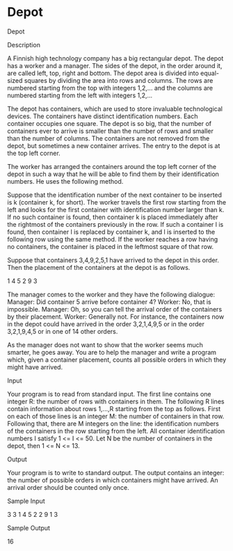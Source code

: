 # Depot

Depot

Description

A Finnish high technology company has a big rectangular depot. The depot has a worker and a manager. The sides of the depot, in the order around it, are called left, top, right and bottom. The depot area is divided into equal-sized squares by dividing the area into rows and columns. The rows are numbered starting from the top with integers 1,2,... and the columns are numbered starting from the left with integers 1,2,...

The depot has containers, which are used to store invaluable technological devices. The containers have distinct identification numbers. Each container occupies one square. The depot is so big, that the number of containers ever to arrive is smaller than the number of rows and smaller than the number of columns. The containers are not removed from the depot, but sometimes a new container arrives. The entry to the depot is at the top left corner.

The worker has arranged the containers around the top left corner of the depot in such a way that he will be able to find them by their identification numbers. He uses the following method.

Suppose that the identification number of the next container to be inserted is k (container k, for short). The worker travels the first row starting from the left and looks for the first container with identification number larger than k. If no such container is found, then container k is placed immediately after the rightmost of the containers previously in the row. If such a container l is found, then container l is replaced by container k, and l is inserted to the following row using the same method. If the worker reaches a row having no containers, the container is placed in the leftmost square of that row.

Suppose that containers 3,4,9,2,5,1 have arrived to the depot in this order. Then the placement of the containers at the depot is as follows.

1 4 5
2 9
3

The manager comes to the worker and they have the following dialogue:
Manager: Did container 5 arrive before container 4?
Worker: No, that is impossible.
Manager: Oh, so you can tell the arrival order of the containers by their placement.
Worker: Generally not. For instance, the containers now in the depot could have arrived in the order 3,2,1,4,9,5 or in the order 3,2,1,9,4,5 or in one of 14 other orders.

As the manager does not want to show that the worker seems much smarter, he goes away. You are to help the manager and write a program which, given a container placement, counts all possible orders in which they might have arrived.

Input

Your program is to read from standard input. The first line contains one integer R: the number of rows with containers in them. The following R lines contain information about rows 1,...,R starting from the top as follows. First on each of those lines is an integer M: the number of containers in that row. Following that, there are M integers on the line: the identification numbers of the containers in the row starting from the left. All container identification numbers I satisfy 1 <= I <= 50. Let N be the number of containers in the depot, then 1 <= N <= 13.

Output

Your program is to write to standard output. The output contains an integer: the number of possible orders in which containers might have arrived. An arrival order should be counted only once.

Sample Input

3
3 1 4 5
2 2 9
1 3

Sample Output

16
